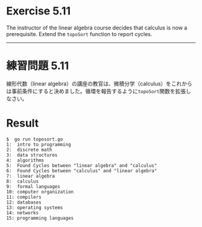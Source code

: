 # Exercise 5.11
The instructor of the linear algebra course decides that calculus is now a prerequisite. Extend the `topoSort` function to report cycles.

---
# 練習問題 5.11
線形代数（linear algebra）の講座の教官は、微積分学（calculus）をこれからは事前条件にすると決めました。循環を報告するように`topoSort`関数を拡張しなさい。


# Result

````
$  go run toposort.go
1:	intro to programming
2:	discrete math
3:	data structures
4:	algorithms
5:	Found Cycles between "linear algebra" and "calculus"
6:	Found Cycles between "calculus" and "linear algebra"
7:	linear algebra
8:	calculus
9:	formal languages
10:	computer organization
11:	compilers
12:	databases
13:	operating systems
14:	networks
15:	programming languages
````
